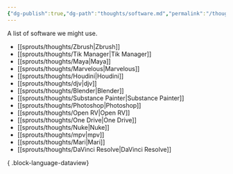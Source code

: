 ```yaml
---
{"dg-publish":true,"dg-path":"thoughts/software.md","permalink":"/thoughts/software/","hide":true}
---
```


A list of software we might use.
- [[sprouts/thoughts/Zbrush\|Zbrush]]
- [[sprouts/thoughts/Tik Manager\|Tik Manager]]
- [[sprouts/thoughts/Maya\|Maya]]
- [[sprouts/thoughts/Marvelous\|Marvelous]]
- [[sprouts/thoughts/Houdini\|Houdini]]
- [[sprouts/thoughts/djv\|djv]]
- [[sprouts/thoughts/Blender\|Blender]]
- [[sprouts/thoughts/Substance Painter\|Substance Painter]]
- [[sprouts/thoughts/Photoshop\|Photoshop]]
- [[sprouts/thoughts/Open RV\|Open RV]]
- [[sprouts/thoughts/One Drive\|One Drive]]
- [[sprouts/thoughts/Nuke\|Nuke]]
- [[sprouts/thoughts/mpv\|mpv]]
- [[sprouts/thoughts/Mari\|Mari]]
- [[sprouts/thoughts/DaVinci Resolve\|DaVinci Resolve]]

{ .block-language-dataview}
